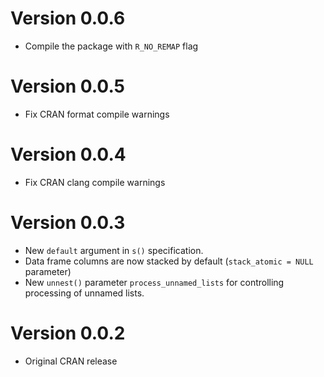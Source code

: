Version 0.0.6
=============
- Compile the package with `R_NO_REMAP` flag

Version 0.0.5
=============

- Fix CRAN format compile warnings

Version 0.0.4
=============

- Fix CRAN clang compile warnings

Version 0.0.3
=============

- New `default` argument in `s()` specification.
- Data frame columns are now stacked by default (`stack_atomic = NULL` parameter)
- New `unnest()` parameter `process_unnamed_lists` for controlling processing of unnamed lists.

Version 0.0.2
=============

- Original CRAN release
